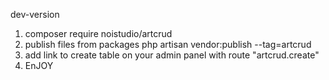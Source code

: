 dev-version

1. composer require noistudio/artcrud
2. publish files from packages php artisan vendor:publish --tag=artcrud
3. add link to create table on your admin panel with route "artcrud.create"
4. EnJOY
